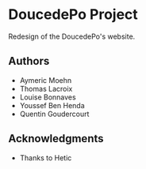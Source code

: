 # DoucedePo Project

Redesign of the DoucedePo's website.

## Authors

* Aymeric Moehn
* Thomas Lacroix
* Louise Bonnaves
* Youssef Ben Henda
 * Quentin Goudercourt

## Acknowledgments

* Thanks to Hetic
